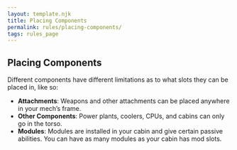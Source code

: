 ```yaml
---
layout: template.njk
title: Placing Components
permalink: rules/placing-components/
tags: rules_page
---
```

## Placing Components
Different components have different limitations as to what slots they can be placed in, like so:
 - **Attachments**: Weapons and other attachments can be placed anywhere in your mech’s frame. 
 - **Other Components**: Power plants, coolers, CPUs, and cabins can only go in the torso.
 - **Modules**: Modules are installed in your cabin and give certain passive abilities. You can have as many modules as your cabin has mod slots.